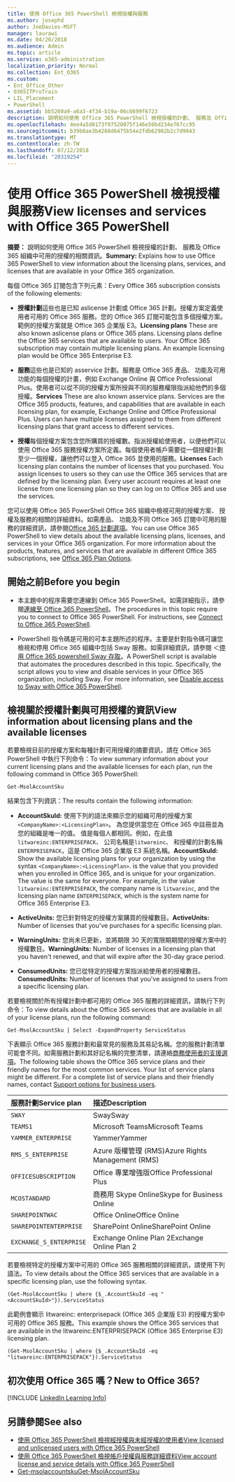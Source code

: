 ```yaml
---
title: 使用 Office 365 PowerShell 檢視授權與服務
ms.author: josephd
author: JoeDavies-MSFT
manager: laurawi
ms.date: 04/20/2018
ms.audience: Admin
ms.topic: article
ms.service: o365-administration
localization_priority: Normal
ms.collection: Ent_O365
ms.custom:
- Ent_Office_Other
- O365ITProTrain
- LIL_Placement
- PowerShell
ms.assetid: bb5260a9-a6a3-4f34-b19a-06c6699f6723
description: 說明如何使用 Office 365 PowerShell 檢視授權的計劃、 服務及 Office 365 組織中可用的授權的相關資訊。
ms.openlocfilehash: 4ee4a5d0173f97520075f146e50bd234e767cc95
ms.sourcegitcommit: b39b8ae3b4268d6475b54e2fdb62982b2c7d9943
ms.translationtype: MT
ms.contentlocale: zh-TW
ms.lasthandoff: 07/12/2018
ms.locfileid: "20319254"
---
```

# <a name="view-licenses-and-services-with-office-365-powershell"></a><span data-ttu-id="fcc68-103">使用 Office 365 PowerShell 檢視授權與服務</span><span class="sxs-lookup"><span data-stu-id="fcc68-103">View licenses and services with Office 365 PowerShell</span></span>

<span data-ttu-id="fcc68-104">**摘要：** 說明如何使用 Office 365 PowerShell 檢視授權的計劃、 服務及 Office 365 組織中可用的授權的相關資訊。</span><span class="sxs-lookup"><span data-stu-id="fcc68-104">**Summary:** Explains how to use Office 365 PowerShell to view information about the licensing plans, services, and licenses that are available in your Office 365 organization.</span></span>
  
<span data-ttu-id="fcc68-105">每個 Office 365 訂閱包含下列元素：</span><span class="sxs-lookup"><span data-stu-id="fcc68-105">Every Office 365 subscription consists of the following elements:</span></span>

- <span data-ttu-id="fcc68-p101">**授權計劃**這些也是已知 aslicense 計劃或 Office 365 計劃。授權方案定義使用者可用的 Office 365 服務。您的 Office 365 訂閱可能包含多個授權方案。範例的授權方案就是 Office 365 企業版 E3。</span><span class="sxs-lookup"><span data-stu-id="fcc68-p101">**Licensing plans** These are also known aslicense plans or Office 365 plans. Licensing plans define the Office 365 services that are available to users. Your Office 365 subscription may contain multiple licensing plans. An example licensing plan would be Office 365 Enterprise E3.</span></span>
    
- <span data-ttu-id="fcc68-p102">**服務**這些也是已知的 asservice 計劃。服務是 Office 365 產品、 功能及可用功能的每個授權的計畫，例如 Exchange Online 與 Office Professional Plus。使用者可以從不同的授權方案所授與不同的服務權限指派給他們的多個授權。</span><span class="sxs-lookup"><span data-stu-id="fcc68-p102">**Services** These are also known asservice plans. Services are the Office 365 products, features, and capabilities that are available in each licensing plan, for example, Exchange Online and Office Professional Plus. Users can have multiple licenses assigned to them from different licensing plans that grant access to different services.</span></span>
    
- <span data-ttu-id="fcc68-p103">**授權**每個授權方案包含您所購買的授權數。指派授權給使用者，以便他們可以使用 Office 365 服務授權方案所定義。每個使用者帳戶需要從一個授權計劃至少一個授權，讓他們可以登入 Office 365 並使用的服務。</span><span class="sxs-lookup"><span data-stu-id="fcc68-p103">**Licenses** Each licensing plan contains the number of licenses that you purchased. You assign licenses to users so they can use the Office 365 services that are defined by the licensing plan. Every user account requires at least one license from one licensing plan so they can log on to Office 365 and use the services.</span></span>
    
<span data-ttu-id="fcc68-p104">您可以使用 Office 365 PowerShell Office 365 組織中檢視可用的授權方案、 授權及服務的相關的詳細資料。如需產品、 功能及不同 Office 365 訂閱中可用的服務的詳細資訊，請參閱[Office 365 計劃選項](https://go.microsoft.com/fwlink/p/?LinkId=691147)。</span><span class="sxs-lookup"><span data-stu-id="fcc68-p104">You can use Office 365 PowerShell to view details about the available licensing plans, licenses, and services in your Office 365 organization. For more information about the products, features, and services that are available in different Office 365 subscriptions, see [Office 365 Plan Options](https://go.microsoft.com/fwlink/p/?LinkId=691147).</span></span>

## <a name="before-you-begin"></a><span data-ttu-id="fcc68-118">開始之前</span><span class="sxs-lookup"><span data-stu-id="fcc68-118">Before you begin</span></span>

- <span data-ttu-id="fcc68-p105">本主題中的程序需要您連線到 Office 365 PowerShell。如需詳細指示，請參閱[連線至 Office 365 PowerShell](connect-to-office-365-powershell.md)。</span><span class="sxs-lookup"><span data-stu-id="fcc68-p105">The procedures in this topic require you to connect to Office 365 PowerShell. For instructions, see [Connect to Office 365 PowerShell](connect-to-office-365-powershell.md).</span></span>
    
- <span data-ttu-id="fcc68-p106">PowerShell 指令碼是可用的可本主題所述的程序。主要是針對指令碼可讓您檢視和停用 Office 365 組織中包括 Sway 服務。如需詳細資訊，請參閱 ＜[停用 Office 365 powershell Sway 存取](disable-access-to-sway-with-office-365-powershell.md)。</span><span class="sxs-lookup"><span data-stu-id="fcc68-p106">A PowerShell script is available that automates the procedures described in this topic. Specifically, the script allows you to view and disable services in your Office 365 organization, including Sway. For more information, see [Disable access to Sway with Office 365 PowerShell](disable-access-to-sway-with-office-365-powershell.md).</span></span>
    
## <a name="view-information-about-licensing-plans-and-the-available-licenses"></a><span data-ttu-id="fcc68-124">檢視關於授權計劃與可用授權的資訊</span><span class="sxs-lookup"><span data-stu-id="fcc68-124">View information about licensing plans and the available licenses</span></span>

<span data-ttu-id="fcc68-125">若要檢視目前的授權方案和每種計劃可用授權的摘要資訊，請在 Office 365 PowerShell 中執行下列命令：</span><span class="sxs-lookup"><span data-stu-id="fcc68-125">To view summary information about your current licensing plans and the available licenses for each plan, run the following command in Office 365 PowerShell:</span></span>
  
```
Get-MsolAccountSku
```

<span data-ttu-id="fcc68-126">結果包含下列資訊：</span><span class="sxs-lookup"><span data-stu-id="fcc68-126">The results contain the following information:</span></span>
  
- <span data-ttu-id="fcc68-p107">**AccountSkuId:** 使用下列的語法來顯示您的組織可用的授權方案`<CompanyName>:<LicensingPlan>`。 _<CompanyName>_ 為您提供當您在 Office 365 中註冊並為您的組織是唯一的值。_<LicensingPlan>_ 值是每個人都相同。例如，在此值`litwareinc:ENTERPRISEPACK`、 公司名稱是`litwareinc`、 和授權的計劃名稱`ENTERPRISEPACK`，這是 Office 365 企業版 E3 系統名稱。</span><span class="sxs-lookup"><span data-stu-id="fcc68-p107">**AccountSkuId:** Show the available licensing plans for your organization by using the syntax `<CompanyName>:<LicensingPlan>`.  _<CompanyName>_ is the value that you provided when you enrolled in Office 365, and is unique for your organization. The _<LicensingPlan>_ value is the same for everyone. For example, in the value `litwareinc:ENTERPRISEPACK`, the company name is  `litwareinc`, and the licensing plan name  `ENTERPRISEPACK`, which is the system name for Office 365 Enterprise E3.</span></span>
    
- <span data-ttu-id="fcc68-131">**ActiveUnits:** 您已針對特定的授權方案購買的授權數目。</span><span class="sxs-lookup"><span data-stu-id="fcc68-131">**ActiveUnits:** Number of licenses that you've purchases for a specific licensing plan.</span></span>
    
- <span data-ttu-id="fcc68-132">**WarningUnits:** 您尚未已更新，並將期限 30 天的寬限期期間的授權方案中的授權數目。</span><span class="sxs-lookup"><span data-stu-id="fcc68-132">**WarningUnits:** Number of licenses in a licensing plan that you haven't renewed, and that will expire after the 30-day grace period.</span></span>
    
- <span data-ttu-id="fcc68-133">**ConsumedUnits:** 您已從特定的授權方案指派給使用者的授權數目。</span><span class="sxs-lookup"><span data-stu-id="fcc68-133">**ConsumedUnits:** Number of licenses that you've assigned to users from a specific licensing plan.</span></span>
    
<span data-ttu-id="fcc68-134">若要檢視關於所有授權計劃中都可用的 Office 365 服務的詳細資訊，請執行下列命令：</span><span class="sxs-lookup"><span data-stu-id="fcc68-134">To view details about the Office 365 services that are available in all of your license plans, run the following command:</span></span>
  
```
Get-MsolAccountSku | Select -ExpandProperty ServiceStatus
```

<span data-ttu-id="fcc68-p108">下表顯示 Office 365 服務計劃和最常見的服務及其易記名稱。您的服務計劃清單可能會不同。如需服務計劃和其好記名稱的完整清單，請連絡[商務使用者的支援選項](https://support.microsoft.com/gp/support-options-for-business)。</span><span class="sxs-lookup"><span data-stu-id="fcc68-p108">The following table shows the Office 365 service plans and their friendly names for the most common services. Your list of service plans might be different. For a complete list of service plans and their friendly names, contact [Support options for business users](https://support.microsoft.com/gp/support-options-for-business).</span></span>
  
|<span data-ttu-id="fcc68-138">**服務計劃**</span><span class="sxs-lookup"><span data-stu-id="fcc68-138">**Service plan**</span></span>|<span data-ttu-id="fcc68-139">**描述**</span><span class="sxs-lookup"><span data-stu-id="fcc68-139">**Description**</span></span>|
|:-----|:-----|
| `SWAY` <br/> |<span data-ttu-id="fcc68-140">Sway</span><span class="sxs-lookup"><span data-stu-id="fcc68-140">Sway</span></span>  <br/> |
| `TEAMS1` <br/> |<span data-ttu-id="fcc68-141">Microsoft Teams</span><span class="sxs-lookup"><span data-stu-id="fcc68-141">Microsoft Teams</span></span>  <br/> |
| `YAMMER_ENTERPRISE` <br/> |<span data-ttu-id="fcc68-142">Yammer</span><span class="sxs-lookup"><span data-stu-id="fcc68-142">Yammer</span></span>  <br/> |
| `RMS_S_ENTERPRISE` <br/> |<span data-ttu-id="fcc68-143">Azure 版權管理 (RMS)</span><span class="sxs-lookup"><span data-stu-id="fcc68-143">Azure Rights Management (RMS)</span></span>  <br/> |
| `OFFICESUBSCRIPTION` <br/> |<span data-ttu-id="fcc68-144">Office 專業增強版</span><span class="sxs-lookup"><span data-stu-id="fcc68-144">Office Professional Plus</span></span>  <br/> |
| `MCOSTANDARD` <br/> |<span data-ttu-id="fcc68-145">商務用 Skype Online</span><span class="sxs-lookup"><span data-stu-id="fcc68-145">Skype for Business Online</span></span>  <br/> |
| `SHAREPOINTWAC` <br/> |<span data-ttu-id="fcc68-146">Office Online</span><span class="sxs-lookup"><span data-stu-id="fcc68-146">Office Online</span></span>  <br/> |
| `SHAREPOINTENTERPRISE` <br/> |<span data-ttu-id="fcc68-147">SharePoint Online</span><span class="sxs-lookup"><span data-stu-id="fcc68-147">SharePoint Online</span></span>  <br/> |
| `EXCHANGE_S_ENTERPRISE` <br/> |<span data-ttu-id="fcc68-148">Exchange Online Plan 2</span><span class="sxs-lookup"><span data-stu-id="fcc68-148">Exchange Online Plan 2</span></span>  <br/> |
   
<span data-ttu-id="fcc68-149">若要檢視特定的授權方案中可用的 Office 365 服務相關的詳細資訊，請使用下列語法。</span><span class="sxs-lookup"><span data-stu-id="fcc68-149">To view details about the Office 365 services that are available in a specific licensing plan, use the following syntax.</span></span>
  
```
(Get-MsolAccountSku | where {$_.AccountSkuId -eq "<AccountSkuId>"}).ServiceStatus
```

<span data-ttu-id="fcc68-150">此範例會顯示 litwareinc: enterprisepack (Office 365 企業版 E3) 的授權方案中可用的 Office 365 服務。</span><span class="sxs-lookup"><span data-stu-id="fcc68-150">This example shows the Office 365 services that are available in the  litwareinc:ENTERPRISEPACK (Office 365 Enterprise E3) licensing plan.</span></span>
  
```
(Get-MsolAccountSku | where {$_.AccountSkuId -eq "litwareinc:ENTERPRISEPACK"}).ServiceStatus
```

## <a name="new-to-office-365"></a><span data-ttu-id="fcc68-151">初次使用 Office 365 嗎？</span><span class="sxs-lookup"><span data-stu-id="fcc68-151">New to Office 365?</span></span>

[!INCLUDE [LinkedIn Learning Info](../common/office/linkedin-learning-info.md)]
   
## <a name="see-also"></a><span data-ttu-id="fcc68-152">另請參閱</span><span class="sxs-lookup"><span data-stu-id="fcc68-152">See also</span></span>

- [<span data-ttu-id="fcc68-153">使用 Office 365 PowerShell 檢視經授權與未經授權的使用者</span><span class="sxs-lookup"><span data-stu-id="fcc68-153">View licensed and unlicensed users with Office 365 PowerShell</span></span>](view-licensed-and-unlicensed-users-with-office-365-powershell.md)
- [<span data-ttu-id="fcc68-154">使用 Office 365 PowerShell 檢視帳戶授權與服務詳細資料</span><span class="sxs-lookup"><span data-stu-id="fcc68-154">View account license and service details with Office 365 PowerShell</span></span>](view-account-license-and-service-details-with-office-365-powershell.md)
- [<span data-ttu-id="fcc68-155">Get-msolaccountsku</span><span class="sxs-lookup"><span data-stu-id="fcc68-155">Get-MsolAccountSku</span></span>](https://go.microsoft.com/fwlink/p/?LinkId=691549)

